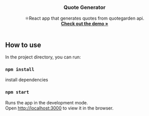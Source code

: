 <!-- PROJECT LOGO -->
<br />
<p align="center">
  <h3 align="center">Quote Generator</h3>
  <p align="center">
    ⚛️React app that generates quotes from quotegarden api. 
    <br />
    <a href="https://rowlinsonmike.github.io/quote-generator/index.html"><strong>Check out the demo »</strong></a>
    <br />
    <br />
  </p>
</p>

## How to use
In the project directory, you can run:

### `npm install`
install dependencies

### `npm start`
Runs the app in the development mode.<br />
Open [http://localhost:3000](http://localhost:3000) to view it in the browser.

